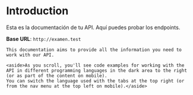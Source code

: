 # Introduction

Esta es la documentación de tu API. Aquí puedes probar los endpoints.

<aside>
    <strong>Base URL</strong>: <code>http://examen.test</code>
</aside>

    This documentation aims to provide all the information you need to work with our API.

    <aside>As you scroll, you'll see code examples for working with the API in different programming languages in the dark area to the right (or as part of the content on mobile).
    You can switch the language used with the tabs at the top right (or from the nav menu at the top left on mobile).</aside>

